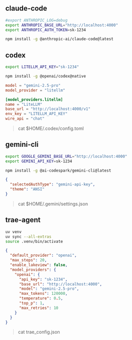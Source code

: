 ## claude-code

```bash
#export ANTHROPIC_LOG=debug
export ANTHROPIC_BASE_URL="http://localhost:4000"
export ANTHROPIC_AUTH_TOKEN=sk-1234

npm install -g @anthropic-ai/claude-code@latest
```



## codex

```bash
export LITELLM_API_KEY="sk-1234"

npm install -g @openai/codex@native
```

```toml
model = "gemini-2.5-pro"
model_provider = "litellm"

[model_providers.litellm]
name = "LiteLLM"
base_url = "http://localhost:4000/v1"
env_key = "LITELLM_API_KEY"
wire_api = "chat"
```
> cat $HOME/.codex/config.toml



## gemini-cli

```bash
export GOOGLE_GEMINI_BASE_URL="http://localhost:4000"
export GEMINI_API_KEY=sk-1234

npm install -g @ai-codespark/gemini-cli@latest
```

```json
{
  "selectedAuthType": "gemini-api-key",
  "theme": "ANSI"
}
```
> cat $HOME/.gemini/settings.json



## trae-agent

```bash
uv venv
uv sync --all-extras
source .venv/bin/activate
```

```json
{
  "default_provider": "openai",
  "max_steps": 20,
  "enable_lakeview": false,
  "model_providers": {
    "openai": {
      "api_key": "sk-1234",
      "base_url": "http://localhost:4000",
      "model": "gemini-2.5-pro",
      "max_tokens": 120000,
      "temperature": 0.5,
      "top_p": 1,
      "max_retries": 10
    }
  }
}
```
> cat trae_config.json
